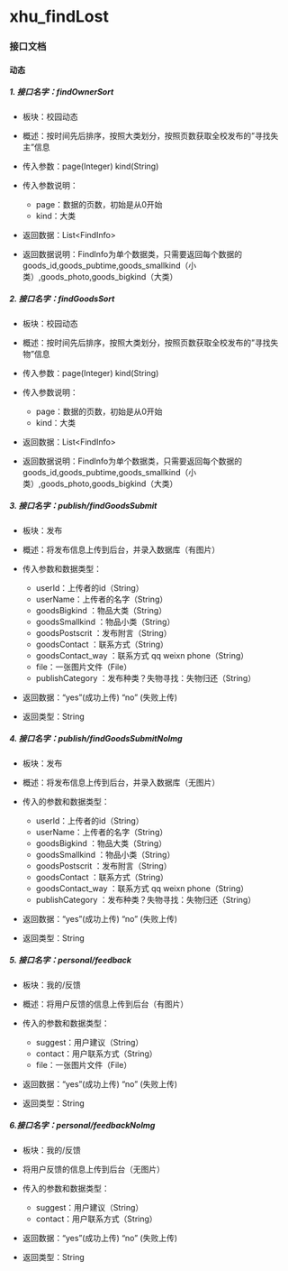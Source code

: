 # xhu_findLost
### 接口文档

#### 动态

##### 1. 接口名字：findOwnerSort

+ 板块：校园动态

+ 概述：按时间先后排序，按照大类划分，按照页数获取全校发布的”寻找失主”信息

+ 传入参数：page(Integer)   kind(String)

+ 传入参数说明：

     + page：数据的页数，初始是从0开始
     + kind：大类

+ 返回数据：List\<FindInfo> 

+ 返回数据说明：FindInfo为单个数据类，只需要返回每个数据的goods_id,goods_pubtime,goods_smallkind（小类）,goods_photo,goods_bigkind（大类）

##### 2. 接口名字：findGoodsSort
+ 板块：校园动态

+ 概述：按时间先后排序，按照大类划分，按照页数获取全校发布的”寻找失物”信息

+ 传入参数：page(Integer)   kind(String)

+ 传入参数说明：

     + page：数据的页数，初始是从0开始
     + kind：大类

+ 返回数据：List\<FindInfo> 

+ 返回数据说明：FindInfo为单个数据类，只需要返回每个数据的goods_id,goods_pubtime,goods_smallkind（小类）,goods_photo,goods_bigkind（大类）

##### 3. 接口名字：publish/findGoodsSubmit

+ 板块：发布

+ 概述：将发布信息上传到后台，并录入数据库（有图片）
+ 传入参数和数据类型：
     + userId：上传者的id（String）
     + userName：上传者的名字（String）
     + goodsBigkind ：物品大类（String）
     + goodsSmallkind ：物品小类（String）
     + goodsPostscrit ：发布附言（String）
     + goodsContact ：联系方式（String）
     + goodsContact_way ：联系方式  qq weixn phone（String）
     + file：一张图片文件（File）
     + publishCategory ：发布种类？失物寻找：失物归还（String）
+ 返回数据：“yes”(成功上传)   “no” (失败上传)
+ 返回类型：String
##### 4. 接口名字：publish/findGoodsSubmitNoImg

+ 板块：发布

+ 概述：将发布信息上传到后台，并录入数据库（无图片）
+ 传入的参数和数据类型：
     - userId：上传者的id（String）
     - userName：上传者的名字（String）
     - goodsBigkind ：物品大类（String）
     - goodsSmallkind ：物品小类（String）
     - goodsPostscrit ：发布附言（String）
     - goodsContact ：联系方式（String）
     - goodsContact_way ：联系方式  qq weixn phone（String）
     - publishCategory ：发布种类？失物寻找：失物归还（String）
+ 返回数据：“yes”(成功上传)   “no” (失败上传)
+ 返回类型：String
##### 5. 接口名字：personal/feedback

+ 板块：我的/反馈

+ 概述：将用户反馈的信息上传到后台（有图片）
+ 传入的参数和数据类型：
  - suggest：用户建议（String）
  - contact：用户联系方式（String）
  - file：一张图片文件（File）
+ 返回数据：“yes”(成功上传)   “no” (失败上传)
+ 返回类型：String

##### 6.接口名字：personal/feedbackNoImg

+ 板块：我的/反馈

+ 将用户反馈的信息上传到后台（无图片）
+ 传入的参数和数据类型：
  - suggest：用户建议（String）
  - contact：用户联系方式（String）
+ 返回数据：“yes”(成功上传)   “no” (失败上传)
+ 返回类型：String

 
